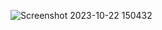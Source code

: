 ![Screenshot 2023-10-22 150432](https://github.com/devisha04/DSA_LAB-G1-/assets/147936789/b330fee5-4133-4457-a248-ea26237eb754)
